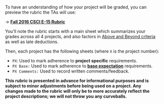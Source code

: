 To have an understanding of how your project will be graded, you can preview the rubric the TAs will use:

&rarr; __[Fall 2016 CSCI E-15 Rubric](https://docs.google.com/spreadsheets/d/1ZemsSZFdPPqzKM3kaamK_eGf3WcGOBiPzQlWjB3MEtY/edit#gid=1094381795)__


You'll note the rubric starts with a main sheet which summarizes your grades across all 4 projects, and also factors in [Above and Beyond criteria](/Projects.../Above_and_Beyond_criteria) as well as late deductions.

Then, each project has the following sheets (where `X` is the project number):

+ `PX`: Used to mark adherence to **project specific** requirements.
+ `PX Base:` Used to mark adherence to **[base expectation](/Projects.../Base_Expectations)** requirements.
+ `PX Comments:` Used to record written comments/feedback.

__This rubric is presented in advance for informational purposes and is subject to minor adjustments before being used on a project. Any changes made to the rubric will only be to more accurately reflect the project descriptions; we will not throw you any curveballs.__
